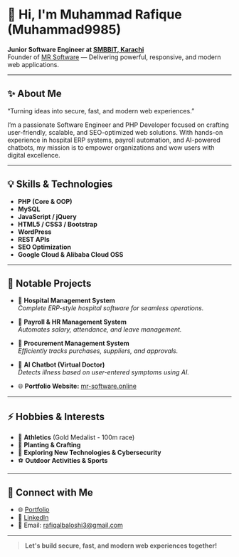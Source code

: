 # 👋 Hi, I'm Muhammad Rafique (Muhammad9985)

**Junior Software Engineer at [SMBBIT, Karachi](https://smbbit.gos.pk/)**  
Founder of [MR Software](https://mr-software.online) — Delivering powerful, responsive, and modern web applications.

---

## ✨ About Me

“Turning ideas into secure, fast, and modern web experiences.”

I’m a passionate Software Engineer and PHP Developer focused on crafting user-friendly, scalable, and SEO-optimized web solutions. With hands-on experience in hospital ERP systems, payroll automation, and AI-powered chatbots, my mission is to empower organizations and wow users with digital excellence.

---

## 💡 Skills & Technologies

- **PHP (Core & OOP)**
- **MySQL**
- **JavaScript / jQuery**
- **HTML5 / CSS3 / Bootstrap**
- **WordPress**
- **REST APIs**
- **SEO Optimization**
- **Google Cloud & Alibaba Cloud OSS**

---

## 🚀 Notable Projects

- 🏥 **Hospital Management System**  
  *Complete ERP-style hospital software for seamless operations.*

- 💼 **Payroll & HR Management System**  
  *Automates salary, attendance, and leave management.*

- 🧾 **Procurement Management System**  
  *Efficiently tracks purchases, suppliers, and approvals.*

- 🧠 **AI Chatbot (Virtual Doctor)**  
  *Detects illness based on user-entered symptoms using AI.*

- 🌐 **Portfolio Website:** [mr-software.online](https://mr-software.online)

---

## ⚡ Hobbies & Interests

- 🥇 **Athletics** (Gold Medalist - 100m race)
- 🌱 **Planting & Crafting**
- 🧠 **Exploring New Technologies & Cybersecurity**
- ⚽ **Outdoor Activities & Sports**

---

## 🔗 Connect with Me

- 🌐 [Portfolio](https://mr-software.online)
- 💼 [LinkedIn](https://linkedin.com/in/muhammad-rafique-944b05159)
- 📧 Email: rafiqalbaloshi3@gmail.com

---

> **Let's build secure, fast, and modern web experiences together!**
